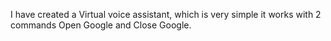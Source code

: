 I have created a Virtual voice assistant, which is very simple it works with 2 commands Open Google and Close Google.
